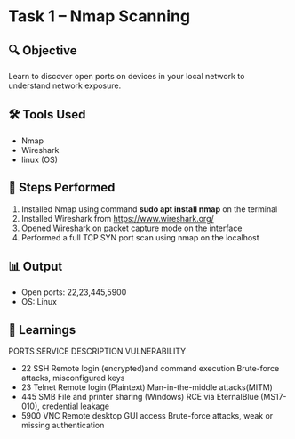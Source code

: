 # Task 1 – Nmap Scanning

## 🔍 Objective
Learn to discover open ports on devices in your local network to understand network exposure.

## 🛠 Tools Used
- Nmap
- Wireshark
- linux (OS)

## 🧪 Steps Performed
1. Installed Nmap using command **sudo apt install nmap** on the terminal
2. Installed Wireshark from https://www.wireshark.org/
3. Opened Wireshark on packet capture mode on the interface
4. Performed a full TCP SYN port scan using nmap on the localhost

## 📊 Output
- Open ports: 22,23,445,5900
- OS: Linux

## 🧠 Learnings
   PORTS     SERVICE           DESCRIPTION                                            VULNERABILITY
   
-  22        SSH               Remote login (encrypted)and command execution          Brute-force attacks, misconfigured keys
-  23        Telnet            Remote login (Plaintext)                               Man-in-the-middle attacks(MITM)
-  445       SMB               File and printer sharing (Windows)                     RCE via EternalBlue (MS17-010), credential leakage
-  5900      VNC               Remote desktop GUI access                              Brute-force attacks, weak or missing authentication 
